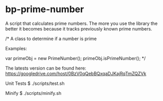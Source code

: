 bp-prime-number
===============

A script that calculates prime numbers. The more you use the library the better it becomes because it tracks previously known prime numbers.

/*
  A class to determine if a number is prime

  Examples:

  var primeObj = new PrimeNumber();
  primeObj.isPrimeNumber(<number>);
*/

The latests version can be found here:
https://googledrive.com/host/0BzV0qQebBQxqaDJKajRqTmZQZVk

Unit Tests
$ ./scripts/test.sh

Minify
$ ./scripts/minify.sh

